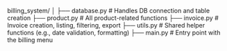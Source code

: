 billing_system/
│
├── database.py       # Handles DB connection and table creation
├── product.py        # All product-related functions
├── invoice.py        # Invoice creation, listing, filtering, export
├── utils.py          # Shared helper functions (e.g., date validation, formatting)
├── main.py           # Entry point with the billing menu
